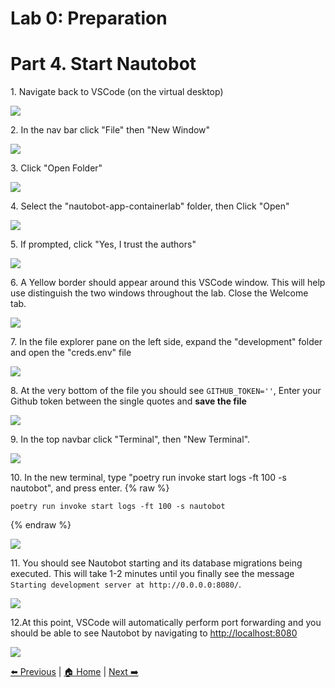# Lab 0: Preparation 
# Part 4. Start Nautobot


1\. Navigate back to VSCode (on the virtual desktop)

![](https://ajeuwbhvhr.cloudimg.io/https://colony-recorder.s3.amazonaws.com/files/2025-10-19/7fc41a26-b52f-4ac7-b9b4-306572d37e72/ascreenshot.jpeg?tl_px=0,0&br_px=2752,1538&force_format=jpeg&q=100&width=1120.0&wat=1&wat_opacity=0.7&wat_gravity=northwest&wat_url=https://colony-recorder.s3.us-west-1.amazonaws.com/images/watermarks/FB923C_standard.png&wat_pad=5,-21)

2\. In the nav bar click "File" then "New Window"

![](https://ajeuwbhvhr.cloudimg.io/https://colony-recorder.s3.amazonaws.com/files/2025-10-19/3729f106-9d9a-4342-a979-34c9c1dc5198/ascreenshot.jpeg?tl_px=0,0&br_px=2752,1538&force_format=jpeg&q=100&width=1120.0&wat=1&wat_opacity=0.7&wat_gravity=northwest&wat_url=https://colony-recorder.s3.us-west-1.amazonaws.com/images/watermarks/FB923C_standard.png&wat_pad=84,43)

3\. Click "Open Folder"

![](https://ajeuwbhvhr.cloudimg.io/https://colony-recorder.s3.amazonaws.com/files/2025-10-19/fbdc456c-40ce-46d6-b251-cb38f89bfb83/ascreenshot.jpeg?tl_px=0,211&br_px=2752,1750&force_format=jpeg&q=100&width=1120.0&wat=1&wat_opacity=0.7&wat_gravity=northwest&wat_url=https://colony-recorder.s3.us-west-1.amazonaws.com/images/watermarks/FB923C_standard.png&wat_pad=508,277)

4\. Select the "nautobot-app-containerlab" folder, then Click "Open"

![](https://ajeuwbhvhr.cloudimg.io/https://colony-recorder.s3.amazonaws.com/files/2025-10-19/0a0636d3-cae4-431a-98d8-c685bf0b7204/ascreenshot.jpeg?tl_px=825,706&br_px=3578,2245&force_format=jpeg&q=100&width=1120.0&wat=1&wat_opacity=0.7&wat_gravity=northwest&wat_url=https://colony-recorder.s3.us-west-1.amazonaws.com/images/watermarks/FB923C_standard.png&wat_pad=926,531)

5\. If prompted, click "Yes, I trust the authors"

![](https://ajeuwbhvhr.cloudimg.io/https://colony-recorder.s3.amazonaws.com/files/2025-10-19/c41da9fc-75cc-4ce1-a7aa-d88d29e03d50/ascreenshot.jpeg?tl_px=819,530&br_px=3572,2069&force_format=jpeg&q=100&width=1120.0&wat=1&wat_opacity=0.7&wat_gravity=northwest&wat_url=https://colony-recorder.s3.us-west-1.amazonaws.com/images/watermarks/FB923C_standard.png&wat_pad=716,382)

6\. A Yellow border should appear around this VSCode window. This will help use distinguish the two windows throughout the lab. Close the Welcome tab.

![](https://ajeuwbhvhr.cloudimg.io/https://colony-recorder.s3.amazonaws.com/files/2025-10-19/1f87c3ea-4c79-4ae5-90e6-56cd0be4545a/ascreenshot.jpeg?tl_px=0,0&br_px=2752,1538&force_format=jpeg&q=100&width=1120.0&wat=1&wat_opacity=0.7&wat_gravity=northwest&wat_url=https://colony-recorder.s3.us-west-1.amazonaws.com/images/watermarks/FB923C_standard.png&wat_pad=338,8)

7\. In the file explorer pane on the left side, expand the "development" folder and open the "creds.env" file

![](https://ajeuwbhvhr.cloudimg.io/https://colony-recorder.s3.amazonaws.com/files/2025-10-19/85203dc2-c69e-4a84-b504-e84f42fb5437/ascreenshot.jpeg?tl_px=0,0&br_px=2752,1538&force_format=jpeg&q=100&width=1120.0&wat=1&wat_opacity=0.7&wat_gravity=northwest&wat_url=https://colony-recorder.s3.us-west-1.amazonaws.com/images/watermarks/FB923C_standard.png&wat_pad=103,245)

8\. At the very bottom of the file you should see `GITHUB_TOKEN=''`, Enter your Github token between the single quotes and **save the file**

![](https://ajeuwbhvhr.cloudimg.io/https://colony-recorder.s3.amazonaws.com/files/2025-10-19/470d4ac5-f686-4724-a2cc-5b3e9d0e80ba/ascreenshot.jpeg?tl_px=0,746&br_px=2752,2285&force_format=jpeg&q=100&width=1120.0&wat=1&wat_opacity=0.7&wat_gravity=northwest&wat_url=https://colony-recorder.s3.us-west-1.amazonaws.com/images/watermarks/FB923C_standard.png&wat_pad=939,281)

9\. In the top navbar click "Terminal", then "New Terminal".

![](https://ajeuwbhvhr.cloudimg.io/https://colony-recorder.s3.amazonaws.com/files/2025-10-19/8f97fa8b-b736-4ad8-96e2-d2dfe892a39c/ascreenshot.jpeg?tl_px=0,0&br_px=2752,1538&force_format=jpeg&q=100&width=1120.0&wat=1&wat_opacity=0.7&wat_gravity=northwest&wat_url=https://colony-recorder.s3.us-west-1.amazonaws.com/images/watermarks/FB923C_standard.png&wat_pad=289,3)

10\. In the new terminal, type "poetry run invoke start logs -ft 100 -s nautobot", and press enter. 
{% raw %}
```
poetry run invoke start logs -ft 100 -s nautobot
```
{% endraw %}

![](https://ajeuwbhvhr.cloudimg.io/https://colony-recorder.s3.amazonaws.com/files/2025-10-19/062dbf30-3926-4ffd-adee-3daa0b142474/ascreenshot.jpeg?tl_px=0,955&br_px=2752,2494&force_format=jpeg&q=100&width=1120.0&wat=1&wat_opacity=0.7&wat_gravity=northwest&wat_url=https://colony-recorder.s3.us-west-1.amazonaws.com/images/watermarks/FB923C_standard.png&wat_pad=967,293)

11\. You should see Nautobot starting and its database migrations being executed. This will take 1-2 minutes until you finally see the message `Starting development server at http://0.0.0.0:8080/`.

![](https://ajeuwbhvhr.cloudimg.io/https://colony-recorder.s3.amazonaws.com/files/2025-10-19/d06d0b20-890a-4842-8e85-57437a6e8171/ascreenshot.jpeg?tl_px=0,1117&br_px=2752,2656&force_format=jpeg&q=100&width=1120.0&wat=1&wat_opacity=0.7&wat_gravity=northwest&wat_url=https://colony-recorder.s3.us-west-1.amazonaws.com/images/watermarks/FB923C_standard.png&wat_pad=305,503)

12\.At this point, VSCode will automatically perform port forwarding and you should be able to see Nautobot by navigating to [http://localhost:8080](http://localhost:8080)

![](https://ajeuwbhvhr.cloudimg.io/https://colony-recorder.s3.amazonaws.com/files/2025-10-19/b40909c8-8f93-49f1-af4b-38ecc6a6cf4b/ascreenshot.jpeg?tl_px=0,0&br_px=4362,2563&force_format=jpeg&q=100&width=1120.0&wat=1&wat_opacity=0.7&wat_gravity=northwest&wat_url=https://colony-recorder.s3.us-west-1.amazonaws.com/images/watermarks/FB923C_standard.png&wat_pad=1061,595)

[⬅️ Previous](./02.clone_the_workshop_repo.md) | [🏠 Home](index.md) | [Next ➡️](./04.prepare_nautobot.md)
